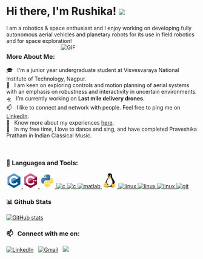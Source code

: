 # <br> Hi there, I'm Rushika! <img src="https://user-images.githubusercontent.com/42378118/110234147-e3259600-7f4e-11eb-95be-0c4047144dea.gif" width="30"><br>

I am a robotics & space enthusiast and I enjoy working on developing fully autonomous aerial vehicles and planetary robots for its use in field robotics and for space exploration!
<br/>
<img align="right" alt="GIF" src="https://media3.giphy.com/media/BWdgfiUZ0f6isJnABJ/200.webp?cid=ecf05e47tdxym87sl3jg9vkn1ujd8j3jhxheqr4pmtbqh12c&rid=200.webp&ct=g" width="360px"/>
  
### More About Me:

🎓 &nbsp; I'm a junior year undergraduate student at Visvesvaraya National Institute of Technology, Nagpur.\
🌱 &nbsp; I am keen on exploring controls and motion planning of aerial systems with an emphasis on robustness and interactivity in uncertain environments.\
🛸 &nbsp; I’m currently working on **Last mile delivery drones**.\
📫 &nbsp; I like to connect and network with people. Feel free to ping me on [LinkedIn](https://www.linkedin.com/in/rushikajoshi/).\
📝 &nbsp; Know more about my experiences [here](https://drive.google.com/file/d/1dDYmZ3G7GlPtMCCZsnKXX_SRDHFQX-TP/view?usp=sharing).\
🥀 &nbsp; In my free time, I love to dance and sing, and have completed Praveshika Pratham in Indian Classical Music.

<br>

### 🔨 Languages and Tools:
<p align="left">
<a href="https://www.cprogramming.com/" target="_blank"> <img src="https://raw.githubusercontent.com/devicons/devicon/master/icons/c/c-original.svg" alt="c" width="40" height="40"/> </a> 
<a href="https://www.w3schools.com/cpp/" target="_blank"> <img src="https://raw.githubusercontent.com/devicons/devicon/master/icons/cplusplus/cplusplus-original.svg" alt="cplusplus" width="40" height="40"/> </a> 
<a href="https://www.python.org" target="_blank"> <img src="https://raw.githubusercontent.com/devicons/devicon/master/icons/python/python-original.svg" alt="python" width="40" height="40"/> </a> 
<a href="https://www.cprogramming.com/" target="_blank"> <img src="https://upload.wikimedia.org/wikipedia/commons/thumb/8/84/Matplotlib_icon.svg/1024px-Matplotlib_icon.svg.png" alt="c" width="40" height="40"/> </a> 
<a href="https://www.cprogramming.com/" target="_blank"> <img src="https://user-images.githubusercontent.com/98330/63813335-20cd4b80-c8e2-11e9-9c04-e4dbf7285aa1.png" alt="c" width="40" height="40"/> </a> 
<a href="https://in.mathworks.com/" target="_blank"> <img src="https://upload.wikimedia.org/wikipedia/commons/thumb/2/21/Matlab_Logo.png/667px-Matlab_Logo.png" alt="matlab" width="40" height="40"/> </a> 
<a href="https://www.linux.org/" target="_blank"> <img src="https://raw.githubusercontent.com/devicons/devicon/master/icons/linux/linux-original.svg" alt="linux" width="40" height="40"/> </a> 
<a href="https://www.linux.org/" target="_blank"> <img src="https://docs.px4.io/master/assets/img/logo_pro_small.e0fa34bd.png" alt="linux" width="40" height="40"/> </a> 
<a href="https://www.linux.org/" target="_blank"> <img src="https://upload.wikimedia.org/wikipedia/commons/thumb/b/bb/Ros_logo.svg/1280px-Ros_logo.svg.png" alt="linux" width="100" height="40"/> </a> 
<a href="https://www.linux.org/" target="_blank"> <img src="https://upload.wikimedia.org/wikipedia/en/5/5e/Gazebo_logo_without_text.svg" alt="linux" width="40" height="40"/> </a> 
<a href="https://git-scm.com/" target="_blank"> <img src="https://ardupilot.org/dev/_images/ardupilot_logo.jpg" alt="git" width="150" height="40"/> </a> 
<br>

### 📊 Github Stats
[![GitHub stats](https://github-readme-stats.vercel.app/api?username=rushikajoshi)](https://github.com/rushikajoshi/github-readme-stats)
</a>


### 📫 &nbsp; Connect with me on:

<a href="https://www.linkedin.com/in/rushikajoshi/"><img alt="LinkedIn" src="https://img.shields.io/badge/linkedin%20-%230077B5.svg?&style=flat&logo=linkedin&logoColor=white"/></a> &nbsp;
<a href="mailto:rushikaj01@gmail.com"><img alt="Gmail" src="https://img.shields.io/badge/Gmail-D14836?style=flat&logo=gmail&logoColor=white" /></a> &nbsp;
<a href="https://instagram.com/rushikaj01"><img src="https://img.shields.io/badge/-@rushikaj01_-E4405F?style=flat&logo=Instagram&logoColor=white"/></a> &nbsp;
